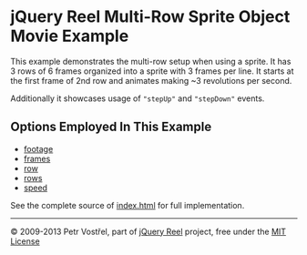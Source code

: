 jQuery Reel Multi-Row Sprite Object Movie Example
=================================================

This example demonstrates the multi-row setup when using a sprite. It
has 3 rows of 6 frames organized into a sprite with 3 frames per line.
It starts at the first frame of 2nd row and animates making ~3
revolutions per second.

Additionally it showcases usage of `"stepUp"` and `"stepDown"` events.


Options Employed In This Example
--------------------------------

- [footage](http://jquery.vostrel.net/reel#footage)
- [frames](http://jquery.vostrel.net/reel#frames)
- [row](http://jquery.vostrel.net/reel#row)
- [rows](http://jquery.vostrel.net/reel#rows)
- [speed](http://jquery.vostrel.net/reel#speed)

See the complete source of [index.html](index.html) for full
implementation.

---
&copy; 2009-2013 Petr Vostřel, part of [jQuery Reel][reel] project, free under the [MIT License][license]



[reel]:http://jquery.vostrel.net/reel
[license]:https://raw.github.com/pisi/Reel/master/LICENSE.txt
